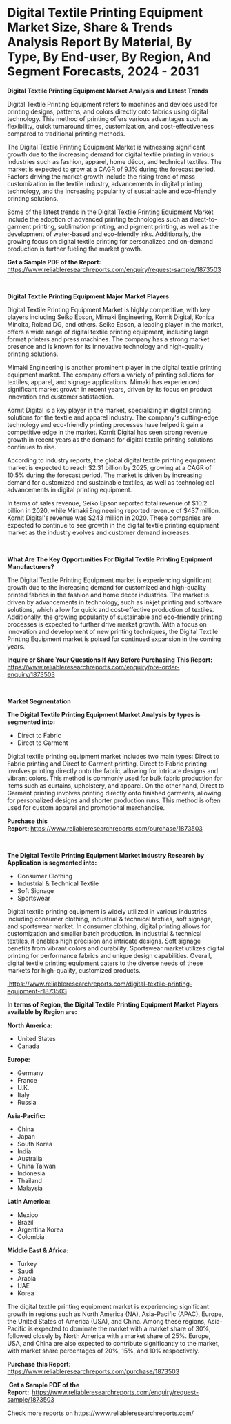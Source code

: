 <p><h1>Digital Textile Printing Equipment Market Size, Share & Trends Analysis Report By Material, By Type, By End-user, By Region, And Segment Forecasts, 2024 - 2031</h1></p><p><strong>Digital Textile Printing Equipment Market Analysis and Latest Trends</strong></p>
<p><p>Digital Textile Printing Equipment refers to machines and devices used for printing designs, patterns, and colors directly onto fabrics using digital technology. This method of printing offers various advantages such as flexibility, quick turnaround times, customization, and cost-effectiveness compared to traditional printing methods.</p><p>The Digital Textile Printing Equipment Market is witnessing significant growth due to the increasing demand for digital textile printing in various industries such as fashion, apparel, home décor, and technical textiles. The market is expected to grow at a CAGR of 9.1% during the forecast period. Factors driving the market growth include the rising trend of mass customization in the textile industry, advancements in digital printing technology, and the increasing popularity of sustainable and eco-friendly printing solutions.</p><p>Some of the latest trends in the Digital Textile Printing Equipment Market include the adoption of advanced printing technologies such as direct-to-garment printing, sublimation printing, and pigment printing, as well as the development of water-based and eco-friendly inks. Additionally, the growing focus on digital textile printing for personalized and on-demand production is further fueling the market growth.</p></p>
<p><strong>Get a Sample PDF of the Report:&nbsp;</strong> <a href="https://www.reliableresearchreports.com/enquiry/request-sample/1873503">https://www.reliableresearchreports.com/enquiry/request-sample/1873503</a></p>
<p>&nbsp;</p>
<p><strong>Digital Textile Printing Equipment Major Market Players</strong></p>
<p><p>Digital Textile Printing Equipment Market is highly competitive, with key players including Seiko Epson, Mimaki Engineering, Kornit Digital, Konica Minolta, Roland DG, and others. Seiko Epson, a leading player in the market, offers a wide range of digital textile printing equipment, including large format printers and press machines. The company has a strong market presence and is known for its innovative technology and high-quality printing solutions.</p><p>Mimaki Engineering is another prominent player in the digital textile printing equipment market. The company offers a variety of printing solutions for textiles, apparel, and signage applications. Mimaki has experienced significant market growth in recent years, driven by its focus on product innovation and customer satisfaction.</p><p>Kornit Digital is a key player in the market, specializing in digital printing solutions for the textile and apparel industry. The company's cutting-edge technology and eco-friendly printing processes have helped it gain a competitive edge in the market. Kornit Digital has seen strong revenue growth in recent years as the demand for digital textile printing solutions continues to rise.</p><p>According to industry reports, the global digital textile printing equipment market is expected to reach $2.31 billion by 2025, growing at a CAGR of 10.5% during the forecast period. The market is driven by increasing demand for customized and sustainable textiles, as well as technological advancements in digital printing equipment.</p><p>In terms of sales revenue, Seiko Epson reported total revenue of $10.2 billion in 2020, while Mimaki Engineering reported revenue of $437 million. Kornit Digital's revenue was $243 million in 2020. These companies are expected to continue to see growth in the digital textile printing equipment market as the industry evolves and customer demand increases.</p></p>
<p>&nbsp;</p>
<p><strong>What Are The Key Opportunities For Digital Textile Printing Equipment Manufacturers?</strong></p>
<p><p>The Digital Textile Printing Equipment market is experiencing significant growth due to the increasing demand for customized and high-quality printed fabrics in the fashion and home decor industries. The market is driven by advancements in technology, such as inkjet printing and software solutions, which allow for quick and cost-effective production of textiles. Additionally, the growing popularity of sustainable and eco-friendly printing processes is expected to further drive market growth. With a focus on innovation and development of new printing techniques, the Digital Textile Printing Equipment market is poised for continued expansion in the coming years.</p></p>
<p><strong>Inquire or Share Your Questions If Any Before Purchasing This Report:</strong> <a href="https://www.reliableresearchreports.com/enquiry/pre-order-enquiry/1873503">https://www.reliableresearchreports.com/enquiry/pre-order-enquiry/1873503</a></p>
<p>&nbsp;</p>
<p><strong>Market Segmentation</strong></p>
<p><strong>The Digital Textile Printing Equipment Market Analysis by types is segmented into:</strong></p>
<p><ul><li>Direct to Fabric</li><li>Direct to Garment</li></ul></p>
<p><p>Digital textile printing equipment market includes two main types: Direct to Fabric printing and Direct to Garment printing. Direct to Fabric printing involves printing directly onto the fabric, allowing for intricate designs and vibrant colors. This method is commonly used for bulk fabric production for items such as curtains, upholstery, and apparel. On the other hand, Direct to Garment printing involves printing directly onto finished garments, allowing for personalized designs and shorter production runs. This method is often used for custom apparel and promotional merchandise.</p></p>
<p><strong>Purchase this Report:&nbsp;</strong><a href="https://www.reliableresearchreports.com/purchase/1873503">https://www.reliableresearchreports.com/purchase/1873503</a></p>
<p>&nbsp;</p>
<p><strong>The Digital Textile Printing Equipment Market Industry Research by Application is segmented into:</strong></p>
<p><ul><li>Consumer Clothing</li><li>Industrial & Technical Textile</li><li>Soft Signage</li><li>Sportswear</li></ul></p>
<p><p>Digital textile printing equipment is widely utilized in various industries including consumer clothing, industrial & technical textiles, soft signage, and sportswear market. In consumer clothing, digital printing allows for customization and smaller batch production. In industrial & technical textiles, it enables high precision and intricate designs. Soft signage benefits from vibrant colors and durability. Sportswear market utilizes digital printing for performance fabrics and unique design capabilities. Overall, digital textile printing equipment caters to the diverse needs of these markets for high-quality, customized products.</p></p>
<p><a href="https://www.reliableresearchreports.com/digital-textile-printing-equipment-r1873503">&nbsp;https://www.reliableresearchreports.com/digital-textile-printing-equipment-r1873503</a></p>
<p><strong>In terms of Region, the Digital Textile Printing Equipment Market Players available by Region are:</strong></p>
<p>
    <p> <strong> North America: </strong>
        <ul>
            <li>United States</li>
            <li>Canada</li>
        </ul>
        </p> 
    <p> <strong> Europe: </strong>
        <ul>
            <li>Germany</li>
            <li>France</li>
            <li>U.K.</li>
            <li>Italy</li>
            <li>Russia</li>
        </ul>
        </p> 
    <p> <strong> Asia-Pacific: </strong>
        <ul>
            <li>China</li>
            <li>Japan</li>
            <li>South Korea</li>
            <li>India</li>
            <li>Australia</li>
            <li>China Taiwan</li>
            <li>Indonesia</li>
            <li>Thailand</li>
            <li>Malaysia</li>
        </ul>
        </p> 
    <p> <strong> Latin America: </strong>
        <ul>
            <li>Mexico</li>
            <li>Brazil</li>
            <li>Argentina Korea</li>
            <li>Colombia</li>
        </ul>
        </p> 
    <p> <strong> Middle East & Africa: </strong>
        <ul>
            <li>Turkey</li>
            <li>Saudi</li>
            <li>Arabia</li>
            <li>UAE</li>
            <li>Korea</li>
        </ul>
    </p>
    </p>
<p><p>The digital textile printing equipment market is experiencing significant growth in regions such as North America (NA), Asia-Pacific (APAC), Europe, the United States of America (USA), and China. Among these regions, Asia-Pacific is expected to dominate the market with a market share of 30%, followed closely by North America with a market share of 25%. Europe, USA, and China are also expected to contribute significantly to the market, with market share percentages of 20%, 15%, and 10% respectively.</p></p>
<p><strong>Purchase this Report: </strong><a href="https://www.reliableresearchreports.com/purchase/1873503">https://www.reliableresearchreports.com/purchase/1873503</a></p>
<p>&nbsp;<strong>Get a Sample PDF of the Report:&nbsp;&nbsp;</strong><a href="https://www.reliableresearchreports.com/enquiry/request-sample/1873503">https://www.reliableresearchreports.com/enquiry/request-sample/1873503</a></p>
<p><strong></strong></p>
<p>Check more reports on https://www.reliableresearchreports.com/</p>